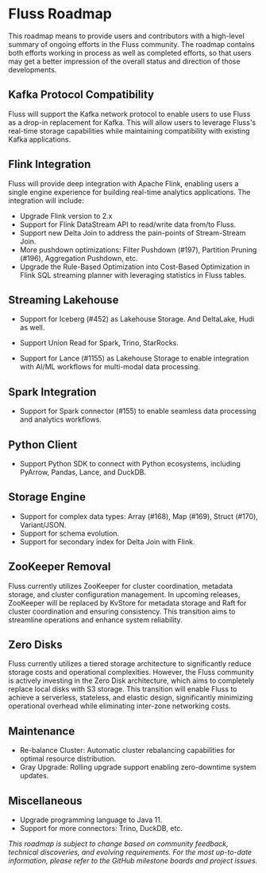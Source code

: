 <!--
 Licensed to the Apache Software Foundation (ASF) under one
 or more contributor license agreements.  See the NOTICE file
 distributed with this work for additional information
 regarding copyright ownership.  The ASF licenses this file
 to you under the Apache License, Version 2.0 (the
 "License"); you may not use this file except in compliance
 with the License.  You may obtain a copy of the License at

      http://www.apache.org/licenses/LICENSE-2.0

 Unless required by applicable law or agreed to in writing, software
 distributed under the License is distributed on an "AS IS" BASIS,
 WITHOUT WARRANTIES OR CONDITIONS OF ANY KIND, either express or implied.
 See the License for the specific language governing permissions and
 limitations under the License.
-->

# Fluss Roadmap

This roadmap means to provide users and contributors with a high-level summary of ongoing efforts in the Fluss community. The roadmap contains both efforts working in process as well as completed efforts, so that users may get a better impression of the overall status and direction of those developments.

## Kafka Protocol Compatibility

Fluss will support the Kafka network protocol to enable users to use Fluss as a drop-in replacement for Kafka. This will allow users to leverage Fluss's real-time storage capabilities while maintaining compatibility with existing Kafka applications.

## Flink Integration

Fluss will provide deep integration with Apache Flink, enabling users a single engine experience for building real-time analytics applications. The integration will include:

- Upgrade Flink version to 2.x
- Support for Flink DataStream API to read/write data from/to Fluss.
- Support new Delta Join to address the pain-points of Stream-Stream Join.
- More pushdown optimizations: Filter Pushdown (#197), Partition Pruning (#196), Aggregation Pushdown, etc.
- Upgrade the Rule-Based Optimization into Cost-Based Optimization in Flink SQL streaming planner with leveraging statistics in Fluss tables.


## Streaming Lakehouse

- Support for Iceberg (#452) as Lakehouse Storage. And DeltaLake, Hudi as well.
- Support Union Read for Spark, Trino, StarRocks.

- Support for Lance (#1155) as Lakehouse Storage to enable integration with AI/ML workflows for multi-modal data processing.

## Spark Integration

- Support for Spark connector (#155) to enable seamless data processing and analytics workflows.

## Python Client

- Support Python SDK to connect with Python ecosystems, including PyArrow, Pandas, Lance, and DuckDB.

## Storage Engine

- Support for complex data types: Array (#168), Map (#169), Struct (#170), Variant/JSON.
- Support for schema evolution.
- Support for secondary index for Delta Join with Flink.

## ZooKeeper Removal

Fluss currently utilizes ZooKeeper for cluster coordination, metadata storage, and cluster configuration management. In upcoming releases, ZooKeeper will be replaced by KvStore for metadata storage and Raft for cluster coordination and ensuring consistency. This transition aims to streamline operations and enhance system reliability.

## Zero Disks

Fluss currently utilizes a tiered storage architecture to significantly reduce storage costs and operational complexities. However, the Fluss community is actively investing in the Zero Disk architecture, which aims to completely replace local disks with S3 storage. This transition will enable Fluss to achieve a serverless, stateless, and elastic design, significantly minimizing operational overhead while eliminating inter-zone networking costs.

## Maintenance

- Re-balance Cluster: Automatic cluster rebalancing capabilities for optimal resource distribution.
- Gray Upgrade: Rolling upgrade support enabling zero-downtime system updates.

## Miscellaneous

- Upgrade programming language to Java 11.
- Support for more connectors: Trino, DuckDB, etc.

*This roadmap is subject to change based on community feedback, technical discoveries, and evolving requirements. For the most up-to-date information, please refer to the GitHub milestone boards and project issues.*